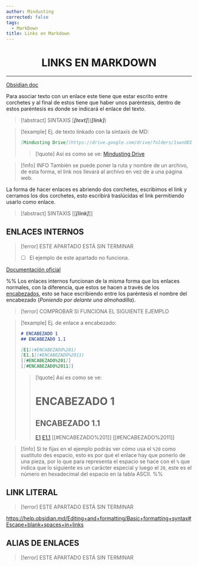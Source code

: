 ```yaml
---
author: Mindusting
corrected: false
tags:
  - MarkDown
title: Links en Markdown
---
```


<h1 style="text-align:center;">LINKS EN MARKDOWN</h1>

---

[Obsidian doc](<https://help.obsidian.md/Editing+and+formatting/Basic+formatting+syntax#External+links>)

Para asociar texto con un enlace este tiene que estar escrito entre corchetes y al final de estos tiene que haber unos paréntesis, dentro de estos paréntesis es donde se indicará el enlace del texto.

> [!abstract] SINTAXIS
> \[***\[text\]***\](***\[link\]***)

> [!example] Ej. de texto linkado con la sintaxis de MD:
> ```md
> [Mindusting Drive](https://drive.google.com/drive/folders/1swnODIsjZXUugHT9RhZvriEoluiGSe8E)
> ```
> > [!quote] Así es como se ve:
> > [Mindusting Drive](https://drive.google.com/drive/folders/1swnODIsjZXUugHT9RhZvriEoluiGSe8E)

> [!info] INFO
> También se puede poner la ruta y nombre de un archivo, de esta forma, el link nos llevará al archivo en vez de a una página web.

La forma de hacer enlaces es abriendo dos corchetes, escribimos el link y cerramos los dos corchetes, esto escribirá traslúcidas el link permitiendo usarlo como enlace.

> [!abstract] SINTAXIS
> \[\[***\[link\]***\]\]

## ENLACES INTERNOS

> [!error] ESTE APARTADO ESTÁ SIN TERMINAR
> - [ ] El ejemplo de este apartado no funciona.

[Documentación oficial](<https://help.obsidian.md/Editing+and+formatting/Basic+formatting+syntax#Internal+links>)

%%
Los enlaces internos funcionan de la misma forma que los enlaces normales, con la diferencia, que estos se hacen a través de los [encabezados](md_header.md), esto se hace escribiendo entre los paréntesis el nombre del encabezado (*Poniendo por delante una almohadilla*).

> [!error] COMPROBAR SI FUNCIONA EL SIGUIENTE EJEMPLO

> [!example] Ej. de enlace a encabezado:
> ```md
> # ENCABEZADO 1
> ## ENCABEZADO 1.1
>
> [E1](#ENCABEZADO%201)
> [E1.1](#ENCABEZADO%2011)
> [[#ENCABEZADO%201]]
> [[#ENCABEZADO%2011]]
> ```
>
> > [!quote] Así es como se ve:
> > # ENCABEZADO 1
> > ## ENCABEZADO 1.1
> >
> > [E1](<#ENCABEZADO 1>)
> > [E1.1](<#ENCABEZADO 11>)
> > [[#ENCABEZADO%201]]
> > [[#ENCABEZADO%2011]]

> [!info]
> Si te fijas en el ejemplo podrás ver cómo usa el `%20` como sustituto des espacio, esto es por qué el enlace hay que ponerlo de una pieza, por lo que para representa el espacio se hace con el `%` que indica que lo siguiente es un carácter especial y luego el `20`, este es el número en hexadecimal del espacio en la tabla ASCII.
%%

## LINK LITERAL

> [!error] ESTE APARTADO ESTÁ SIN TERMINAR

https://help.obsidian.md/Editing+and+formatting/Basic+formatting+syntax#Escape+blank+spaces+in+links

## ALIAS DE ENLACES

> [!error] ESTE APARTADO ESTÁ SIN TERMINAR
